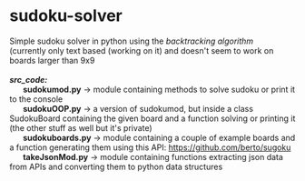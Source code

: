 # sudoku-solver
Simple sudoku solver in python using the <i>backtracking algorithm</i><br/>
(currently only text based (working on it) and doesn't seem to work on boards larger than 9x9<br/><br/>
<i><b>src_code:</b></i><br/>
&nbsp;&nbsp;&nbsp;&nbsp;&nbsp;&nbsp;<b>sudokumod.py</b>    -> module containing methods to solve sudoku or print it to the console<br/>
&nbsp;&nbsp;&nbsp;&nbsp;&nbsp;&nbsp;<b>sudokuOOP.py</b>    -> a version of sudokumod, but inside a class SudokuBoard containing the given board and a function solving or printing it (the other stuff as well but it's private)<br/>
&nbsp;&nbsp;&nbsp;&nbsp;&nbsp;&nbsp;<b>sudokuboards.py</b> -> module containing a couple of example boards and a function generating them using this API: https://github.com/berto/sugoku<br/>
&nbsp;&nbsp;&nbsp;&nbsp;&nbsp;&nbsp;<b>takeJsonMod.py</b>  -> module containing functions extracting json data from APIs and converting them to python data structures

